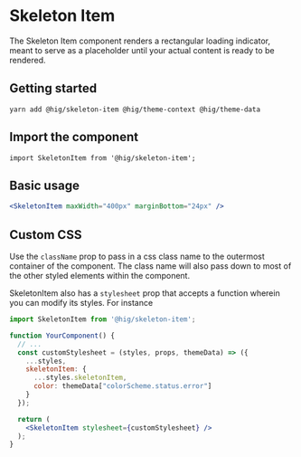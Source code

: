 # Skeleton Item

The Skeleton Item component renders a rectangular loading indicator, meant to serve as a placeholder until your actual content is ready to be rendered.

## Getting started

```
yarn add @hig/skeleton-item @hig/theme-context @hig/theme-data
```

## Import the component

```
import SkeletonItem from '@hig/skeleton-item';
```

## Basic usage

```jsx
<SkeletonItem maxWidth="400px" marginBottom="24px" />
```
## Custom CSS

Use the `className` prop to pass in a css class name to the outermost container of the component. The class name will also pass down to most of the other styled elements within the component.

SkeletonItem also has a `stylesheet` prop that accepts a function wherein you can modify its styles. For instance

```jsx
import SkeletonItem from '@hig/skeleton-item';

function YourComponent() {
  // ...
  const customStylesheet = (styles, props, themeData) => ({
    ...styles,
    skeletonItem: {
      ...styles.skeletonItem,
      color: themeData["colorScheme.status.error"]
    }
  });

  return (
    <SkeletonItem stylesheet={customStylesheet} />
  );
}
```

